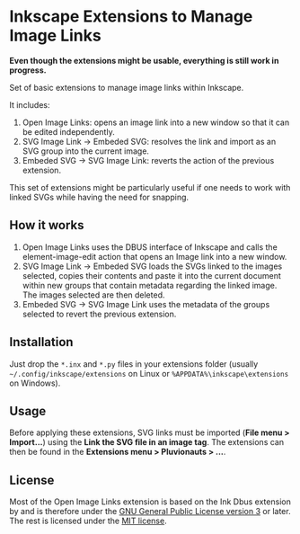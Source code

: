 # Inkscape Extensions to Manage Image Links

**Even though the extensions might be usable, everything is still work in progress.**

Set of basic extensions to manage image links within Inkscape.

It includes:

1. Open Image Links: opens an image link into a new window so that it can be edited independently.
2. SVG Image Link -> Embeded SVG: resolves the link and import as an SVG group into the current image.
3. Embeded SVG -> SVG Image Link: reverts the action of the previous extension.

This set of extensions might be particularly useful if one needs to work with linked SVGs while having the need for snapping.

## How it works

1. Open Image Links uses the DBUS interface of Inkscape and calls the element-image-edit action that opens an Image link into a new window.
2. SVG Image Link -> Embeded SVG loads the SVGs linked to the images selected, copies their contents and paste it into the current document within new groups that contain metadata regarding the linked image. The images selected are then deleted.
3. Embeded SVG -> SVG Image Link uses the metadata of the groups selected to revert the previous extension.

## Installation

Just drop the `*.inx` and `*.py` files in your extensions folder (usually `~/.config/inkscape/extensions` on Linux or `%APPDATA%\inkscape\extensions` on Windows).

## Usage

Before applying these extensions, SVG links must be imported (**File menu > Import...**) using the **Link the SVG file in an image tag**.
The extensions can then be found in the **Extensions menu > Pluvionauts > ...**.

License
-------

Most of the Open Image Links extension is based on the Ink Dbus extension by and is therefore under the [GNU General Public License version 3](https://www.gnu.org/licenses/gpl-3.0.en.html) or later.
The rest is licensed under the [MIT license](LICENSE).
